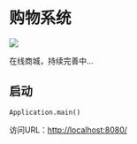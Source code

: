 购物系统
=====================

![](https://travis-ci.org/vito16/shop.svg?branch=master)

在线商城，持续完善中...

## 启动

    Application.main()
    
访问URL：[http://localhost:8080/](localhost:8080/)